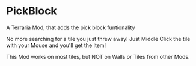 # PickBlock
A Terraria Mod, that adds the pick block funtionality

No more searching for a tile you just threw away!
Just Middle Click the tile with your Mouse and you'll get the Item!

This Mod works on most tiles, but NOT on Walls or Tiles from other Mods.
